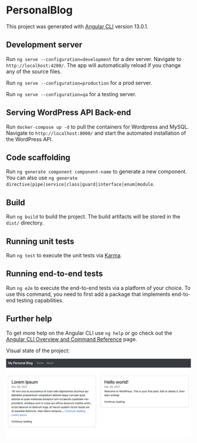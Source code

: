 # PersonalBlog

This project was generated with [Angular CLI](https://github.com/angular/angular-cli) version 13.0.1.

## Development server

Run `ng serve --configuration=development` for a dev server. Navigate to `http://localhost:4200/`. The app will automatically reload if you change any of the source files.

Run `ng serve --configuration=production` for a prod server.

Run `ng serve --configuration=qa` for a testing server.

## Serving WordPress API Back-end

Run `docker-compose up -d` to pull the containers for Wordpress and MySQL. Navigate to `http://localhost:8000/` and start the automated installation of the WordPress API.

## Code scaffolding

Run `ng generate component component-name` to generate a new component. You can also use `ng generate directive|pipe|service|class|guard|interface|enum|module`.

## Build

Run `ng build` to build the project. The build artifacts will be stored in the `dist/` directory.

## Running unit tests

Run `ng test` to execute the unit tests via [Karma](https://karma-runner.github.io).

## Running end-to-end tests

Run `ng e2e` to execute the end-to-end tests via a platform of your choice. To use this command, you need to first add a package that implements end-to-end testing capabilities.

## Further help

To get more help on the Angular CLI use `ng help` or go check out the [Angular CLI Overview and Command Reference](https://angular.io/cli) page.

Visual state of the project:

<img src="./images/screenshot.png" />
